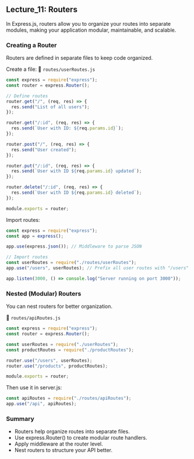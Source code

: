 ## Lecture_11: Routers

In Express.js, routers allow you to organize your routes into separate modules, making your application modular, maintainable, and scalable.

### Creating a Router
Routers are defined in separate files to keep code organized.

Create a file: 📂 `routes/userRoutes.js`
```js
const express = require("express");
const router = express.Router();

// Define routes
router.get("/", (req, res) => {
  res.send("List of all users");
});

router.get("/:id", (req, res) => {
  res.send(`User with ID: ${req.params.id}`);
});

router.post("/", (req, res) => {
  res.send("User created");
});

router.put("/:id", (req, res) => {
  res.send(`User with ID ${req.params.id} updated`);
});

router.delete("/:id", (req, res) => {
  res.send(`User with ID ${req.params.id} deleted`);
});

module.exports = router;
```
Import routes:
```js
const express = require("express");
const app = express();

app.use(express.json()); // Middleware to parse JSON

// Import routes
const userRoutes = require("./routes/userRoutes");
app.use("/users", userRoutes); // Prefix all user routes with "/users"

app.listen(3000, () => console.log("Server running on port 3000"));
```

### Nested (Modular) Routers
You can nest routers for better organization.

📂 `routes/apiRoutes.js`
```js
const express = require("express");
const router = express.Router();

const userRoutes = require("./userRoutes");
const productRoutes = require("./productRoutes");

router.use("/users", userRoutes);
router.use("/products", productRoutes);

module.exports = router;
```
Then use it in server.js:
```js
const apiRoutes = require("./routes/apiRoutes");
app.use("/api", apiRoutes);
```

### Summary
- Routers help organize routes into separate files.
- Use express.Router() to create modular route handlers.
- Apply middleware at the router level.
- Nest routers to structure your API better.